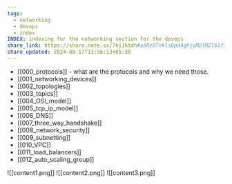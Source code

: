 ```yaml
---
tags:
  - networking
  - devops
  - index
INDEX: indexing for the networking section for the devops
share_link: https://share.note.sx/7kj1htdh#a3RzOTnklsDpd4gkjyM2lMZl61f1LsK2jozD7A7nW5M
share_updated: 2024-09-17T13:56:13+05:30
---
```

- [[000_protocols]] - what are the protocols and why we need those.
- [[001_networking_devices]]
- [[002_topologies]]
- [[003_topics]]
- [[004_OSI_model]]
- [[005_tcp_ip_model]]
- [[006_DNS]]
- [[007_three_way_handshake]]
- [[008_network_security]]
- [[009_subnetting]]
- [[010_VPC]]
- [[011_load_balancers]]
- [[012_auto_scaling_group]]



![[content1.png]]
![[content2.png]]
![[content3.png]]